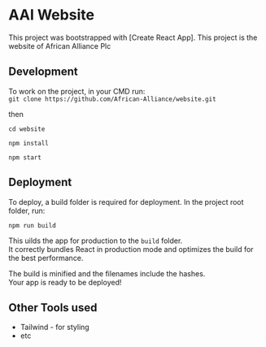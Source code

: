 # AAI Website

This project was bootstrapped with [Create React App]. 
This project is the website of African Alliance Plc

## Development

To work on the project, in your CMD run:   
`git clone https://github.com/African-Alliance/website.git`

then   

`cd website`

`npm install`

`npm start`


## Deployment

To deploy, a build folder is required for deployment.
In the project root folder, run:

`npm run build`

This uilds the app for production to the `build` folder.\
It correctly bundles React in production mode and optimizes the build for the best performance.

The build is minified and the filenames include the hashes.\
Your app is ready to be deployed!


## Other Tools used
- Tailwind -  for styling
- etc